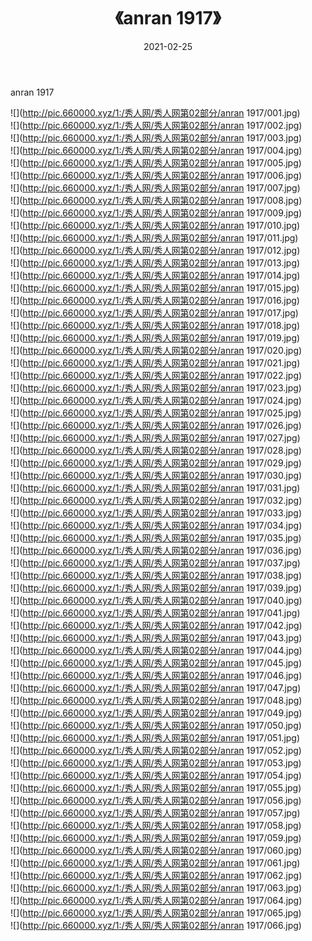 ﻿---
layout: post
title:  《anran 1917》
date:   2021-02-25
img: http://pic.660000.xyz/1:/秀人网/秀人网第02部分/anran 1917/000.jpg
categories: [美女, 清纯, 唯美]
---

anran 1917

  ![](http://pic.660000.xyz/1:/秀人网/秀人网第02部分/anran 1917/001.jpg) <br> ![](http://pic.660000.xyz/1:/秀人网/秀人网第02部分/anran 1917/002.jpg) <br> ![](http://pic.660000.xyz/1:/秀人网/秀人网第02部分/anran 1917/003.jpg) <br> ![](http://pic.660000.xyz/1:/秀人网/秀人网第02部分/anran 1917/004.jpg) <br> ![](http://pic.660000.xyz/1:/秀人网/秀人网第02部分/anran 1917/005.jpg) <br> ![](http://pic.660000.xyz/1:/秀人网/秀人网第02部分/anran 1917/006.jpg) <br> ![](http://pic.660000.xyz/1:/秀人网/秀人网第02部分/anran 1917/007.jpg) <br> ![](http://pic.660000.xyz/1:/秀人网/秀人网第02部分/anran 1917/008.jpg) <br> ![](http://pic.660000.xyz/1:/秀人网/秀人网第02部分/anran 1917/009.jpg) <br> ![](http://pic.660000.xyz/1:/秀人网/秀人网第02部分/anran 1917/010.jpg) <br> ![](http://pic.660000.xyz/1:/秀人网/秀人网第02部分/anran 1917/011.jpg) <br> ![](http://pic.660000.xyz/1:/秀人网/秀人网第02部分/anran 1917/012.jpg) <br> ![](http://pic.660000.xyz/1:/秀人网/秀人网第02部分/anran 1917/013.jpg) <br> ![](http://pic.660000.xyz/1:/秀人网/秀人网第02部分/anran 1917/014.jpg) <br> ![](http://pic.660000.xyz/1:/秀人网/秀人网第02部分/anran 1917/015.jpg) <br> ![](http://pic.660000.xyz/1:/秀人网/秀人网第02部分/anran 1917/016.jpg) <br> ![](http://pic.660000.xyz/1:/秀人网/秀人网第02部分/anran 1917/017.jpg) <br> ![](http://pic.660000.xyz/1:/秀人网/秀人网第02部分/anran 1917/018.jpg) <br> ![](http://pic.660000.xyz/1:/秀人网/秀人网第02部分/anran 1917/019.jpg) <br> ![](http://pic.660000.xyz/1:/秀人网/秀人网第02部分/anran 1917/020.jpg) <br> ![](http://pic.660000.xyz/1:/秀人网/秀人网第02部分/anran 1917/021.jpg) <br> ![](http://pic.660000.xyz/1:/秀人网/秀人网第02部分/anran 1917/022.jpg) <br> ![](http://pic.660000.xyz/1:/秀人网/秀人网第02部分/anran 1917/023.jpg) <br> ![](http://pic.660000.xyz/1:/秀人网/秀人网第02部分/anran 1917/024.jpg) <br> ![](http://pic.660000.xyz/1:/秀人网/秀人网第02部分/anran 1917/025.jpg) <br> ![](http://pic.660000.xyz/1:/秀人网/秀人网第02部分/anran 1917/026.jpg) <br> ![](http://pic.660000.xyz/1:/秀人网/秀人网第02部分/anran 1917/027.jpg) <br> ![](http://pic.660000.xyz/1:/秀人网/秀人网第02部分/anran 1917/028.jpg) <br> ![](http://pic.660000.xyz/1:/秀人网/秀人网第02部分/anran 1917/029.jpg) <br> ![](http://pic.660000.xyz/1:/秀人网/秀人网第02部分/anran 1917/030.jpg) <br> ![](http://pic.660000.xyz/1:/秀人网/秀人网第02部分/anran 1917/031.jpg) <br> ![](http://pic.660000.xyz/1:/秀人网/秀人网第02部分/anran 1917/032.jpg) <br> ![](http://pic.660000.xyz/1:/秀人网/秀人网第02部分/anran 1917/033.jpg) <br> ![](http://pic.660000.xyz/1:/秀人网/秀人网第02部分/anran 1917/034.jpg) <br> ![](http://pic.660000.xyz/1:/秀人网/秀人网第02部分/anran 1917/035.jpg) <br> ![](http://pic.660000.xyz/1:/秀人网/秀人网第02部分/anran 1917/036.jpg) <br> ![](http://pic.660000.xyz/1:/秀人网/秀人网第02部分/anran 1917/037.jpg) <br> ![](http://pic.660000.xyz/1:/秀人网/秀人网第02部分/anran 1917/038.jpg) <br> ![](http://pic.660000.xyz/1:/秀人网/秀人网第02部分/anran 1917/039.jpg) <br> ![](http://pic.660000.xyz/1:/秀人网/秀人网第02部分/anran 1917/040.jpg) <br> ![](http://pic.660000.xyz/1:/秀人网/秀人网第02部分/anran 1917/041.jpg) <br> ![](http://pic.660000.xyz/1:/秀人网/秀人网第02部分/anran 1917/042.jpg) <br> ![](http://pic.660000.xyz/1:/秀人网/秀人网第02部分/anran 1917/043.jpg) <br> ![](http://pic.660000.xyz/1:/秀人网/秀人网第02部分/anran 1917/044.jpg) <br> ![](http://pic.660000.xyz/1:/秀人网/秀人网第02部分/anran 1917/045.jpg) <br> ![](http://pic.660000.xyz/1:/秀人网/秀人网第02部分/anran 1917/046.jpg) <br> ![](http://pic.660000.xyz/1:/秀人网/秀人网第02部分/anran 1917/047.jpg) <br> ![](http://pic.660000.xyz/1:/秀人网/秀人网第02部分/anran 1917/048.jpg) <br> ![](http://pic.660000.xyz/1:/秀人网/秀人网第02部分/anran 1917/049.jpg) <br> ![](http://pic.660000.xyz/1:/秀人网/秀人网第02部分/anran 1917/050.jpg) <br> ![](http://pic.660000.xyz/1:/秀人网/秀人网第02部分/anran 1917/051.jpg) <br> ![](http://pic.660000.xyz/1:/秀人网/秀人网第02部分/anran 1917/052.jpg) <br> ![](http://pic.660000.xyz/1:/秀人网/秀人网第02部分/anran 1917/053.jpg) <br> ![](http://pic.660000.xyz/1:/秀人网/秀人网第02部分/anran 1917/054.jpg) <br> ![](http://pic.660000.xyz/1:/秀人网/秀人网第02部分/anran 1917/055.jpg) <br> ![](http://pic.660000.xyz/1:/秀人网/秀人网第02部分/anran 1917/056.jpg) <br> ![](http://pic.660000.xyz/1:/秀人网/秀人网第02部分/anran 1917/057.jpg) <br> ![](http://pic.660000.xyz/1:/秀人网/秀人网第02部分/anran 1917/058.jpg) <br> ![](http://pic.660000.xyz/1:/秀人网/秀人网第02部分/anran 1917/059.jpg) <br> ![](http://pic.660000.xyz/1:/秀人网/秀人网第02部分/anran 1917/060.jpg) <br> ![](http://pic.660000.xyz/1:/秀人网/秀人网第02部分/anran 1917/061.jpg) <br> ![](http://pic.660000.xyz/1:/秀人网/秀人网第02部分/anran 1917/062.jpg) <br> ![](http://pic.660000.xyz/1:/秀人网/秀人网第02部分/anran 1917/063.jpg) <br> ![](http://pic.660000.xyz/1:/秀人网/秀人网第02部分/anran 1917/064.jpg) <br> ![](http://pic.660000.xyz/1:/秀人网/秀人网第02部分/anran 1917/065.jpg) <br> ![](http://pic.660000.xyz/1:/秀人网/秀人网第02部分/anran 1917/066.jpg) <br>